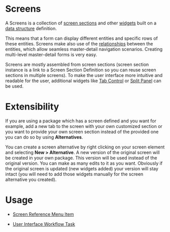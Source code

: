 # Screens

A Screens is a collection of [screen sections](/t/Screen-Sections) and other [widgets](/t/Screen-Widgets) built on a [data structure](/t/Data-Structures) definition.

This means that a form can display different entities and specific rows of these entities. Screens make also use of the [relationships](/t/Relationships) between the entities, which allow seamless master-detail navigation scenarios. Creating multi-level master-detail forms is very easy.

Screens are mostly assembled from screen sections (screen section instance is a link to a Screen Section Definition so you can reuse screen sections in multiple screens). To make the user interface more intuitive and readable for the user, additional widgets like [Tab Control](/t/Tab-Control) or [Split Panel](/t/Split-Panel) can be used.

# Extensibility

If you are using a package which has a screen defined and you want for example, add a new tab to the screen with your own customized section or you want to provide your own screen section instead of the provided one you can do so by using **Alternatives**.

You can create a screen alternative by right clicking on your screen element and selecting **New \> Alternative**. A new version of the original screen will be created in your own package. This version will be used instead of the original version. You can make as many edits to it as you want. Obviously if the original screen is updated (new widgets added) your version will stay intact (you will need to add those widgets manually for the screen alternative you created).

# Usage

-   [Screen Reference Menu Item](/t/Screen-Menu-Item)

-   [User Interface Workflow Task](/t/User-Interface-Task)
